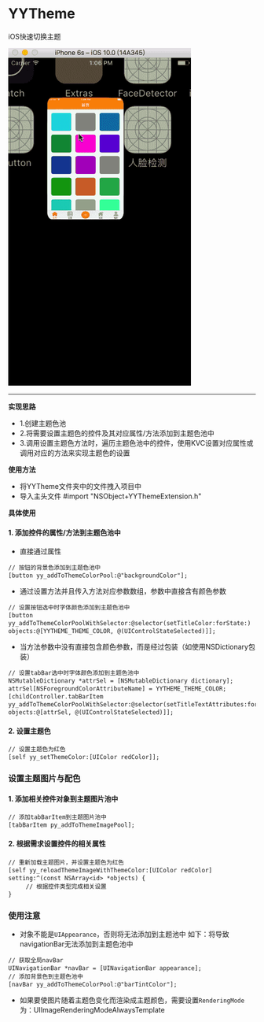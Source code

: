 # YYTheme
iOS快速切换主题


![运行效果](./theme.gif)
****
**实现思路**

- 1.创建主题色池
- 2.将需要设置主题色的控件及其对应属性/方法添加到主题色池中
- 3.调用设置主题色方法时，遍历主题色池中的控件，使用KVC设置对应属性或调用对应的方法来实现主题色的设置

**使用方法**

- 将YYTheme文件夹中的文件拽入项目中
- 导入主头文件 #import "NSObject+YYThemeExtension.h"

**具体使用**

#### 1. 添加控件的属性/方法到主题色池中

- 直接通过属性

```objc
// 按钮的背景色添加到主题色池中
[button yy_addToThemeColorPool:@"backgroundColor"];	
```

- 通过设置方法并且传入方法对应参数数组，参数中直接含有颜色参数

```objc
// 设置按钮选中时字体颜色添加到主题色池中
[button yy_addToThemeColorPoolWithSelector:@selector(setTitleColor:forState:) objects:@[YYTHEME_THEME_COLOR, @(UIControlStateSelected)]]; 
```

- 当方法参数中没有直接包含颜色参数，而是经过包装（如使用NSDictionary包装）

```objc
// 设置tabBar选中时字体颜色添加到主题色池中
NSMutableDictionary *attrSel = [NSMutableDictionary dictionary];
attrSel[NSForegroundColorAttributeName] = YYTHEME_THEME_COLOR;
[childController.tabBarItem yy_addToThemeColorPoolWithSelector:@selector(setTitleTextAttributes:forState:) objects:@[attrSel, @(UIControlStateSelected)]];
```

#### 2. 设置主题色 
```objc
// 设置主题色为红色
[self yy_setThemeColor:[UIColor redColor]];
```

### 设置主题图片与配色
#### 1. 添加相关控件对象到主题图片池中
```objc
// 添加tabBarItem到主题图片池中
[tabBarItem py_addToThemeImagePool];
```

#### 2. 根据需求设置控件的相关属性
```objc
// 重新加载主题图片，并设置主题色为红色
[self yy_reloadThemeImageWithThemeColor:[UIColor redColor] setting:^(const NSArray<id> *objects) {
     // 根据控件类型完成相关设置
}
```

### 使用注意
- 对象不能是`UIAppearance`，否则将无法添加到主题池中
如下：将导致navigationBar无法添加到主题色池中

```objc
// 获取全局navBar
UINavigationBar *navBar = [UINavigationBar appearance];
// 添加背景色到主题色池中        
[navBar yy_addToThemeColorPool:@"barTintColor"];
```

- 如果要使图片随着主题色变化而渲染成主题颜色，需要设置`RenderingMode`为：UIImageRenderingModeAlwaysTemplate
